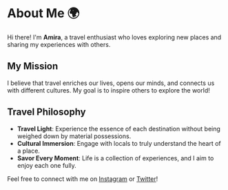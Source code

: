 # About Me 🌍

Hi there! I'm **Amira**, a travel enthusiast who loves exploring new places and sharing my experiences with others.

## My Mission

I believe that travel enriches our lives, opens our minds, and connects us with different cultures. My goal is to inspire others to explore the world!

## Travel Philosophy

- **Travel Light**: Experience the essence of each destination without being weighed down by material possessions.
- **Cultural Immersion**: Engage with locals to truly understand the heart of a place.
- **Savor Every Moment**: Life is a collection of experiences, and I aim to enjoy each one fully.

Feel free to connect with me on [Instagram](https://instagram.com/amira_travels) or [Twitter](https://twitter.com/amira_travels)!
